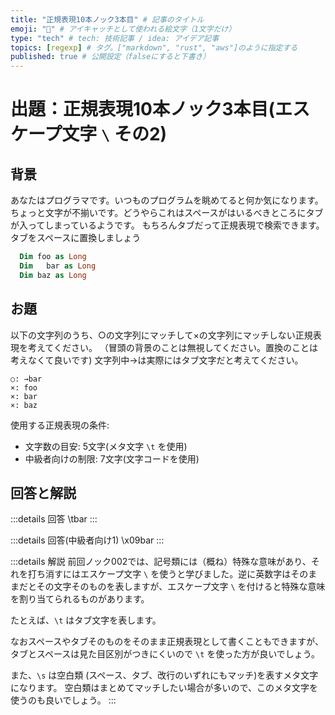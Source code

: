 ```yaml
---
title: "正規表現10本ノック3本目" # 記事のタイトル
emoji: "📝" # アイキャッチとして使われる絵文字（1文字だけ）
type: "tech" # tech: 技術記事 / idea: アイデア記事
topics: [regexp] # タグ。["markdown", "rust", "aws"]のように指定する
published: true # 公開設定（falseにすると下書き）
---
```

# 出題：正規表現10本ノック3本目(エスケープ文字 `\` その2)

## 背景

あなたはプログラマです。いつものプログラムを眺めてると何か気になります。ちょっと文字が不揃いです。どうやらこれはスペースがはいるべきところにタブが入ってしまっているようです。
もちろんタブだって正規表現で検索できます。タブをスペースに置換しましょう

```vb
  Dim foo as Long
  Dim   bar as Long
  Dim baz as Long
```

## お題
以下の文字列のうち、○の文字列にマッチして×の文字列にマッチしない正規表現を考えてください。
（冒頭の背景のことは無視してください。置換のことは考えなくて良いです)
文字列中→は実際にはタブ文字だと考えてください。

    ○: →bar
    ×: foo
    ×: bar
    ×: baz

使用する正規表現の条件:
  * 文字数の目安: 5文字(メタ文字 `\t` を使用)
  * 中級者向けの制限: 7文字(文字コードを使用)

## 回答と解説

:::details 回答
\tbar
:::

:::details 回答(中級者向け1)
\x09bar
:::

:::details 解説
前回ノック002では、記号類には（概ね）特殊な意味があり、それを打ち消すにはエスケープ文字 `\` を使うと学びました。逆に英数字はそのままだとその文字そのものを表しますが、エスケープ文字 `\` を付けると特殊な意味を割り当てられるものがあります。

たとえば、`\t` はタブ文字を表します。

なおスペースやタブそのものをそのまま正規表現として書くこともできますが、
タブとスペースは見た目区別がつきにくいので `\t` を使った方が良いでしょう。

また、`\s` は空白類 (スペース、タブ、改行のいずれにもマッチ)を表すメタ文字になります。
空白類はまとめてマッチしたい場合が多いので、このメタ文字を使うのも良いでしょう。
:::
